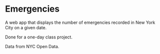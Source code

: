 # Emergencies

A web app that displays the number of emergencies recorded in New York City on a given date.

Done for a one-day class project.

Data from NYC Open Data.
